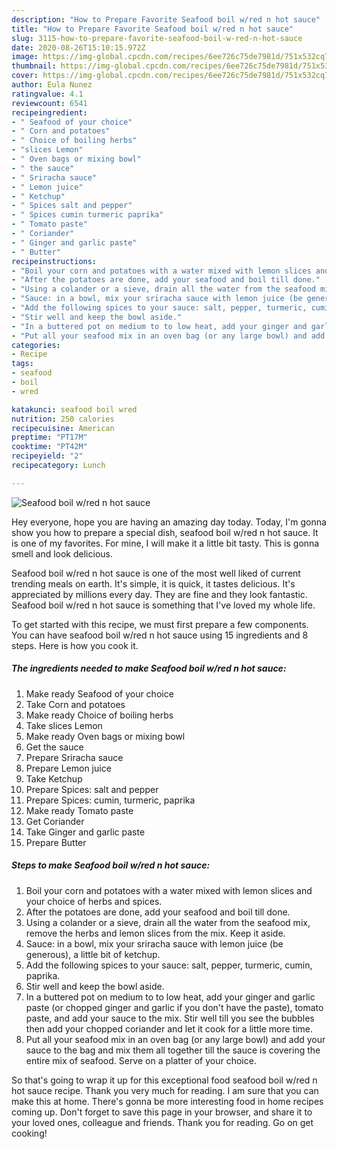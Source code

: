 ```yaml
---
description: "How to Prepare Favorite Seafood boil w/red n hot sauce"
title: "How to Prepare Favorite Seafood boil w/red n hot sauce"
slug: 3115-how-to-prepare-favorite-seafood-boil-w-red-n-hot-sauce
date: 2020-08-26T15:10:15.972Z
image: https://img-global.cpcdn.com/recipes/6ee726c75de7981d/751x532cq70/seafood-boil-wred-n-hot-sauce-recipe-main-photo.jpg
thumbnail: https://img-global.cpcdn.com/recipes/6ee726c75de7981d/751x532cq70/seafood-boil-wred-n-hot-sauce-recipe-main-photo.jpg
cover: https://img-global.cpcdn.com/recipes/6ee726c75de7981d/751x532cq70/seafood-boil-wred-n-hot-sauce-recipe-main-photo.jpg
author: Eula Nunez
ratingvalue: 4.1
reviewcount: 6541
recipeingredient:
- " Seafood of your choice"
- " Corn and potatoes"
- " Choice of boiling herbs"
- "slices Lemon"
- " Oven bags or mixing bowl"
- " the sauce"
- " Sriracha sauce"
- " Lemon juice"
- " Ketchup"
- " Spices salt and pepper"
- " Spices cumin turmeric paprika"
- " Tomato paste"
- " Coriander"
- " Ginger and garlic paste"
- " Butter"
recipeinstructions:
- "Boil your corn and potatoes with a water mixed with lemon slices and your choice of herbs and spices."
- "After the potatoes are done, add your seafood and boil till done."
- "Using a colander or a sieve, drain all the water from the seafood mix, remove the herbs and lemon slices from the mix. Keep it aside."
- "Sauce: in a bowl, mix your sriracha sauce with lemon juice (be generous), a little bit of ketchup."
- "Add the following spices to your sauce: salt, pepper, turmeric, cumin, paprika."
- "Stir well and keep the bowl aside."
- "In a buttered pot on medium to to low heat, add your ginger and garlic paste (or chopped ginger and garlic if you don&#39;t have the paste), tomato paste, and add your sauce to the mix. Stir well till you see the bubbles then add your chopped coriander and let it cook for a little more time."
- "Put all your seafood mix in an oven bag (or any large bowl) and add your sauce to the bag and mix them all together till the sauce is covering the entire mix of seafood. Serve on a platter of your choice."
categories:
- Recipe
tags:
- seafood
- boil
- wred

katakunci: seafood boil wred 
nutrition: 250 calories
recipecuisine: American
preptime: "PT17M"
cooktime: "PT42M"
recipeyield: "2"
recipecategory: Lunch

---
```



![Seafood boil w/red n hot sauce](https://img-global.cpcdn.com/recipes/6ee726c75de7981d/751x532cq70/seafood-boil-wred-n-hot-sauce-recipe-main-photo.jpg)

Hey everyone, hope you are having an amazing day today. Today, I'm gonna show you how to prepare a special dish, seafood boil w/red n hot sauce. It is one of my favorites. For mine, I will make it a little bit tasty. This is gonna smell and look delicious.



Seafood boil w/red n hot sauce is one of the most well liked of current trending meals on earth. It's simple, it is quick, it tastes delicious. It's appreciated by millions every day. They are fine and they look fantastic. Seafood boil w/red n hot sauce is something that I've loved my whole life.


To get started with this recipe, we must first prepare a few components. You can have seafood boil w/red n hot sauce using 15 ingredients and 8 steps. Here is how you cook it.

<!--inarticleads1-->

##### The ingredients needed to make Seafood boil w/red n hot sauce:

1. Make ready  Seafood of your choice
1. Take  Corn and potatoes
1. Make ready  Choice of boiling herbs
1. Take slices Lemon
1. Make ready  Oven bags or mixing bowl
1. Get  the sauce
1. Prepare  Sriracha sauce
1. Prepare  Lemon juice
1. Take  Ketchup
1. Prepare  Spices: salt and pepper
1. Prepare  Spices: cumin, turmeric, paprika
1. Make ready  Tomato paste
1. Get  Coriander
1. Take  Ginger and garlic paste
1. Prepare  Butter




<!--inarticleads2-->

##### Steps to make Seafood boil w/red n hot sauce:

1. Boil your corn and potatoes with a water mixed with lemon slices and your choice of herbs and spices.
1. After the potatoes are done, add your seafood and boil till done.
1. Using a colander or a sieve, drain all the water from the seafood mix, remove the herbs and lemon slices from the mix. Keep it aside.
1. Sauce: in a bowl, mix your sriracha sauce with lemon juice (be generous), a little bit of ketchup.
1. Add the following spices to your sauce: salt, pepper, turmeric, cumin, paprika.
1. Stir well and keep the bowl aside.
1. In a buttered pot on medium to to low heat, add your ginger and garlic paste (or chopped ginger and garlic if you don&#39;t have the paste), tomato paste, and add your sauce to the mix. Stir well till you see the bubbles then add your chopped coriander and let it cook for a little more time.
1. Put all your seafood mix in an oven bag (or any large bowl) and add your sauce to the bag and mix them all together till the sauce is covering the entire mix of seafood. Serve on a platter of your choice.




So that's going to wrap it up for this exceptional food seafood boil w/red n hot sauce recipe. Thank you very much for reading. I am sure that you can make this at home. There's gonna be more interesting food in home recipes coming up. Don't forget to save this page in your browser, and share it to your loved ones, colleague and friends. Thank you for reading. Go on get cooking!
